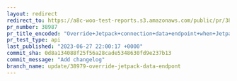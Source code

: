 ```yaml
---
layout: redirect
redirect_to: https://a8c-woo-test-reports.s3.amazonaws.com/public/pr/38987/api/index.html
pr_number: 38987
pr_title_encoded: "Override+Jetpack+connection+data+endpoint+when+Jetpack+is+not+installed"
pr_test_type: api
last_published: "2023-06-27 22:00:17 +0000"
commit_sha: 0d8a134088f25f56a28cade5348630fd9e237b13
commit_message: "Add changelog"
branch_name: update/38979-override-jetpack-data-endpont
---
```

